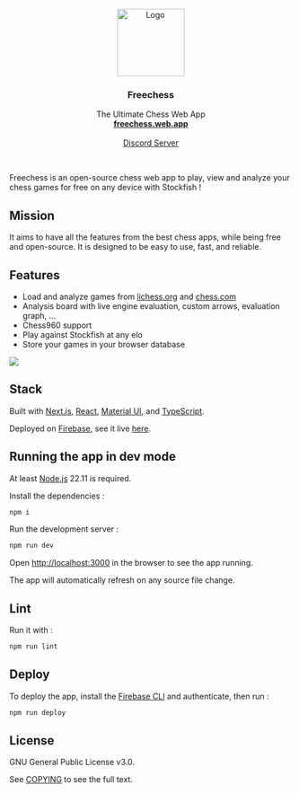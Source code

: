 <br />
<div align="center">
  <a href="https://github.com/GuillaumeSD/Freechess">
    <img width="120" height="120" src="https://github.com/GuillaumeSD/Freechess/blob/main/public/android-chrome-192x192.png" alt="Logo">
  </a>

<h3 align="center">Freechess</h3>
  <p align="center">
    The Ultimate Chess Web App
    <br />
    <a href="https://freechess.web.app/"><strong>freechess.web.app</strong></a>
    <br />
    <br />
    <a href="https://discord.com/invite/Yr99abAcUr">Discord Server</a>
  </p>
</div>
<br />

Freechess is an open-source chess web app to play, view and analyze your chess games for free on any device with Stockfish !

## Mission

It aims to have all the features from the best chess apps, while being free and open-source. It is designed to be easy to use, fast, and reliable.

## Features

- Load and analyze games from [lichess.org](https://lichess.org) and [chess.com](https://chess.com)
- Analysis board with live engine evaluation, custom arrows, evaluation graph, ...
- Chess960 support
- Play against Stockfish at any elo
- Store your games in your browser database

<img src="https://github.com/GuillaumeSD/Freechess/blob/main/assets/showcase.png" />

## Stack

Built with [Next.js](https://nextjs.org/docs), [React](https://react.dev/learn/describing-the-ui), [Material UI](https://mui.com/material-ui/getting-started/overview/), and [TypeScript](https://www.typescriptlang.org/docs/handbook/typescript-from-scratch.html).

Deployed on [Firebase](https://firebase.google.com/docs/hosting), see it live [here](https://freechess.web.app).

## Running the app in dev mode

At least [Node.js](https://nodejs.org) 22.11 is required.

Install the dependencies :

```bash
npm i
```

Run the development server :

```bash
npm run dev
```

Open [http://localhost:3000](http://localhost:3000) in the browser to see the app running.

The app will automatically refresh on any source file change.

## Lint

Run it with :

```bash
npm run lint
```

## Deploy

To deploy the app, install the [Firebase CLI](https://firebase.google.com/docs/cli) and authenticate, then run :

```bash
npm run deploy
```

## License

GNU General Public License v3.0.

See [COPYING](COPYING) to see the full text.
